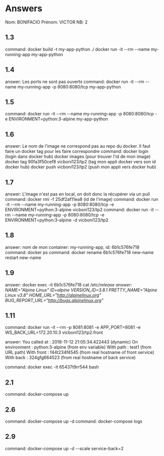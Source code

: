 # Answers

Nom:    BONIFACIO
Prénom: VICTOR
NB:     2

## 1.3
command:
        docker build -t my-app-python ./
        docker run -it --rm --name my-running-app my-app-python

## 1.4
answer: Les ports ne sont pas ouverts
command: docker run -it --rm --name my-running-app -p 8080:8080/tcp my-app-python

## 1.5
command: docker run -it --rm --name my-running-app -p 8080:8080/tcp -e ENVIRONMENT=python:3-alpine my-app-python

## 1.6
answer: Le nom de l'image ne correspond pas au repo du docker. Il faut faire un docker tag pour les faire correspondre
command: docker login (login dans docker hub)
         docker images (pour trouver l'id de mon image)
         docker tag 90fa3f50cef8 vicboni123/tp2 (tag mon appli docker vers son id docker hub)
         docker push vicboni123/tp2 (push mon appli vers docker hub)

## 1.7
answer: L'image n'est pas en local, on doit donc la récupérer via un pull
command: docker rmi -f 25df2af11ea8 (id de l'image)
command: docker run -it --rm --name my-running-app -p 8080:8080/tcp -e ENVIRONMENT=python:3-alpine vicboni123/tp2
command: docker run -it --rm --name my-running-app -p 8080:8080/tcp -e ENVIRONMENT=python:3-alpine -d vicboni123/tp2

## 1.8
answer: nom de mon container: my-running-app, id: 6b1c576fe718
command: docker ps
command: docker rename 6b1c576fe718 new-name restart new-name

## 1.9
answer: docker exec -it 6b1c576fe718 cat /etc/*release
answer: NAME="Alpine Linux"
ID=alpine
VERSION_ID=3.8.1
PRETTY_NAME="Alpine Linux v3.8"
HOME_URL="http://alpinelinux.org"
BUG_REPORT_URL="http://bugs.alpinelinux.org"*

## 1.11
command: docker run -it --rm -p 8081:8081 -e APP_PORT=8081 -e WS_BACK_URL=172.20.10.3 vicboni123/tp2.front

answer: You called at : 2018-11-12 21:05:34.422443 (dynamic) On environment : python:3-alpine (from env variable) With path : test1 (from URL path) With front : f44t234f4545 (from real hostname of front service) With back : 324gfg664523 (from real hostname of back service)

command: docker exec -it 65437t9rr544 bash

## 2.1
command: docker-compose up

## 2.6
command: docker-compose up -d
command: docker-compose logs

## 2.9
command: docker-compose up -d --scale service-back=2
